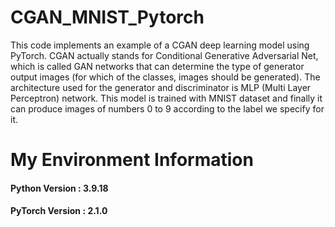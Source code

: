 # CGAN_MNIST_Pytorch
This code implements an example of a CGAN deep learning model using PyTorch.
CGAN actually stands for Conditional Generative Adversarial Net, which is called GAN networks that can determine the type of generator output images (for which of the classes, images should be generated).
The architecture used for the generator and discriminator is MLP (Multi Layer Perceptron) network.
This model is trained with MNIST dataset and finally it can produce images of numbers 0 to 9 according to the label we specify for it.
# My Environment Information
#### Python Version       : 3.9.18
#### PyTorch Version      : 2.1.0

